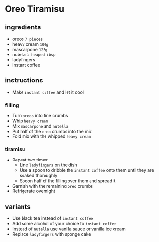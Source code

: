 # Oreo Tiramisu

## ingredients

- oreos `7 pieces`
- heavy cream `100g`
- mascarpone `125g`
- nutella `1 heaped tbsp`
- ladyfingers
- instant coffee

## instructions

- Make `instant coffee` and let it cool

### filling

- Turn `oreos` into fine crumbs
- Whip `heavy cream`
- Mix `mascarpone` and `nutella`
- Put half of the `oreo` crumbs into the mix
- Fold mix with the whipped `heavy cream`

### tiramisu

- Repeat two times:
    - Line `ladyfingers` on the dish
    - Use a spoon to dribble the `instant coffee` onto them until they are soaked thoroughly
    - Spoon half of the filling over them and spread it
- Garnish with the remaining `oreo` crumbs
- Refrigerate overnight

## variants

- Use black tea instead of `instant coffee`
- Add some alcohol of your choice to `instant coffee`
- Instead of `nutella` use vanilla sauce or vanilla ice cream
- Replace `ladyfingers` with sponge cake